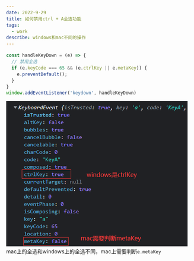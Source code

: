 ```yaml
---
date: 2022-9-29
title: 如何禁用ctrl + A全选功能
tags:
  - work
describe: windows和mac不同的操作
---
```


```ts
const handleKeyDown = (e) => {
  // 禁用全选
  if (e.keyCode === 65 && (e.ctrlKey || e.metaKey)) {
    e.preventDefault();
  }
}
window.addEventListener('keydown', handleKeyDown)
```

![click-event.jpg](./images/click-event.jpg)
mac上的全选和windows上的全选不同，mac上需要判断`e.metaKey`